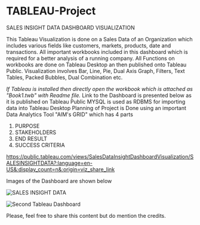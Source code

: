 # TABLEAU-Project

SALES INSIGHT DATA DASHBOARD VISUALIZATION

This Tableau Visualization is done on a Sales Data of an Organization which includes various fields like customers, markets, products, date and transactions. All important workbooks included in this dashboard which is required for a better analysis of a running company. All Functions on workbooks are done on Tableau Desktop an then published onto Tableau Public. Visualization involves Bar, Line, Pie, Dual Axis Graph, Filters, Text Tables, Packed Bubbles, Dual Combination etc.

*If Tableau is installed then directly open the workbook which is attached as "Book1.twb" with Readme file.*
Link to the Dashboard is presented below as it is published on Tableau Public
MYSQL is used as RDBMS for importing data into Tableau Desktop
Planning of Project is Done using an important Data Analytics Tool "AIM's GRID" which has 4 parts
1. PURPOSE 
2. STAKEHOLDERS
3. END RESULT
4. SUCCESS CRITERIA

https://public.tableau.com/views/SalesDataInsightDashboardVisualization/SALESINSIGHTDATA?:language=en-US&:display_count=n&:origin=viz_share_link

Images of the Dashboard are shown below


![SALES INSIGHT DATA](https://user-images.githubusercontent.com/44944830/170551033-7f0f9005-ada4-4e1f-a296-264d5434625f.png)


![Second Tableau Dashboard](https://user-images.githubusercontent.com/44944830/170551449-a31bfd99-cb59-4a46-b689-6616afa2c15a.png)

Please, feel free to share this content but do mention the credits.
